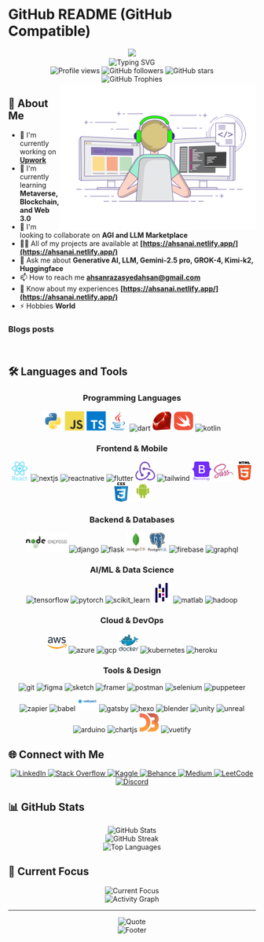 # GitHub README (GitHub Compatible)

<div align="center">
  <img src="https://capsule-render.vercel.app/api?type=waving&color=gradient&customColorList=12&height=200&section=header&text=Hi,%20I'm%20Ahsan%20Raza%20👋&fontSize=50&fontColor=fff&animation=fadeIn" />
</div>

<div align="center">
  <img src="https://readme-typing-svg.demolab.com?font=Fira+Code&weight=600&size=28&pause=1000&color=8B5CF6&center=true&vCenter=true&width=600&lines=Proficient+Generative+AI+Engineer;Full+Stack+Developer;Solutions+Architect;Tech+Enthusiast;Metaverse+%26+Web3+Explorer" alt="Typing SVG" />
</div>

<div align="center">
  <img src="https://komarev.com/ghpvc/?username=ahsan3219&label=Profile%20views&color=8b5cf6&style=for-the-badge" alt="Profile views" />
  <img src="https://img.shields.io/github/followers/ahsan3219?color=8b5cf6&label=Followers&style=for-the-badge" alt="GitHub followers" />
  <img src="https://img.shields.io/github/stars/ahsan3219?color=8b5cf6&style=for-the-badge" alt="GitHub stars" />
</div>

<div align="center">
  <img src="https://github-profile-trophy.vercel.app/?username=ahsan3219&theme=dracula&no-frame=true&no-bg=false&margin-w=4&column=7" alt="GitHub Trophies" />
</div>

<img align="right" alt="Coding" width="400" src="https://raw.githubusercontent.com/devSouvik/devSouvik/master/gif3.gif">

## 🚀 About Me

- 🔭 I'm currently working on **[Upwork](https://www.upwork.com/freelancers/ahsanai)**
- 🌱 I'm currently learning **Metaverse, Blockchain, and Web 3.0**
- 👯 I'm looking to collaborate on **AGI and LLM Marketplace**
- 👨‍💻 All of my projects are available at **[https://ahsanai.netlify.app/](https://ahsanai.netlify.app/)**
- 💬 Ask me about **Generative AI, LLM, Gemini-2.5 pro, GROK-4, Kimi-k2, Huggingface**
- 📫 How to reach me **ahsanrazasyedahsan@gmail.com**
- 📄 Know about my experiences **[https://ahsanai.netlify.app/](https://ahsanai.netlify.app/)**
- ⚡ Hobbies **World**

### Blogs posts
<!-- BLOG-POST-LIST:START -->
<!-- BLOG-POST-LIST:END -->

<br clear="both">

## 🛠️ Languages and Tools

<div align="center">
  
### Programming Languages
<p>
  <img src="https://raw.githubusercontent.com/devicons/devicon/master/icons/python/python-original.svg" alt="python" width="40" height="40"/>
  <img src="https://raw.githubusercontent.com/devicons/devicon/master/icons/javascript/javascript-original.svg" alt="javascript" width="40" height="40"/>
  <img src="https://raw.githubusercontent.com/devicons/devicon/master/icons/typescript/typescript-original.svg" alt="typescript" width="40" height="40"/>
  <img src="https://raw.githubusercontent.com/devicons/devicon/master/icons/java/java-original.svg" alt="java" width="40" height="40"/>
  <img src="https://www.vectorlogo.zone/logos/dartlang/dartlang-icon.svg" alt="dart" width="40" height="40"/>
  <img src="https://raw.githubusercontent.com/devicons/devicon/master/icons/ruby/ruby-original.svg" alt="ruby" width="40" height="40"/>
  <img src="https://raw.githubusercontent.com/devicons/devicon/master/icons/swift/swift-original.svg" alt="swift" width="40" height="40"/>
  <img src="https://www.vectorlogo.zone/logos/kotlinlang/kotlinlang-icon.svg" alt="kotlin" width="40" height="40"/>
</p>

### Frontend & Mobile
<p>
  <img src="https://raw.githubusercontent.com/devicons/devicon/master/icons/react/react-original-wordmark.svg" alt="react" width="40" height="40"/>
  <img src="https://cdn.worldvectorlogo.com/logos/nextjs-2.svg" alt="nextjs" width="40" height="40"/>
  <img src="https://reactnative.dev/img/header_logo.svg" alt="reactnative" width="40" height="40"/>
  <img src="https://www.vectorlogo.zone/logos/flutterio/flutterio-icon.svg" alt="flutter" width="40" height="40"/>
  <img src="https://raw.githubusercontent.com/devicons/devicon/master/icons/redux/redux-original.svg" alt="redux" width="40" height="40"/>
  <img src="https://www.vectorlogo.zone/logos/tailwindcss/tailwindcss-icon.svg" alt="tailwind" width="40" height="40"/>
  <img src="https://raw.githubusercontent.com/devicons/devicon/master/icons/bootstrap/bootstrap-plain-wordmark.svg" alt="bootstrap" width="40" height="40"/>
  <img src="https://raw.githubusercontent.com/devicons/devicon/master/icons/sass/sass-original.svg" alt="sass" width="40" height="40"/>
  <img src="https://raw.githubusercontent.com/devicons/devicon/master/icons/html5/html5-original-wordmark.svg" alt="html5" width="40" height="40"/>
  <img src="https://raw.githubusercontent.com/devicons/devicon/master/icons/css3/css3-original-wordmark.svg" alt="css3" width="40" height="40"/>
  <img src="https://raw.githubusercontent.com/devicons/devicon/master/icons/android/android-original-wordmark.svg" alt="android" width="40" height="40"/>
</p>

### Backend & Databases
<p>
  <img src="https://raw.githubusercontent.com/devicons/devicon/master/icons/nodejs/nodejs-original-wordmark.svg" alt="nodejs" width="40" height="40"/>
  <img src="https://raw.githubusercontent.com/devicons/devicon/master/icons/express/express-original-wordmark.svg" alt="express" width="40" height="40"/>
  <img src="https://cdn.worldvectorlogo.com/logos/django.svg" alt="django" width="40" height="40"/>
  <img src="https://www.vectorlogo.zone/logos/pocoo_flask/pocoo_flask-icon.svg" alt="flask" width="40" height="40"/>
  <img src="https://raw.githubusercontent.com/devicons/devicon/master/icons/mongodb/mongodb-original-wordmark.svg" alt="mongodb" width="40" height="40"/>
  <img src="https://raw.githubusercontent.com/devicons/devicon/master/icons/postgresql/postgresql-original-wordmark.svg" alt="postgresql" width="40" height="40"/>
  <img src="https://www.vectorlogo.zone/logos/firebase/firebase-icon.svg" alt="firebase" width="40" height="40"/>
  <img src="https://www.vectorlogo.zone/logos/graphql/graphql-icon.svg" alt="graphql" width="40" height="40"/>
</p>

### AI/ML & Data Science
<p>
  <img src="https://www.vectorlogo.zone/logos/tensorflow/tensorflow-icon.svg" alt="tensorflow" width="40" height="40"/>
  <img src="https://www.vectorlogo.zone/logos/pytorch/pytorch-icon.svg" alt="pytorch" width="40" height="40"/>
  <img src="https://upload.wikimedia.org/wikipedia/commons/0/05/Scikit_learn_logo_small.svg" alt="scikit_learn" width="40" height="40"/>
  <img src="https://raw.githubusercontent.com/devicons/devicon/2ae2a900d2f041da66e950e4d48052658d850630/icons/pandas/pandas-original.svg" alt="pandas" width="40" height="40"/>
  <img src="https://upload.wikimedia.org/wikipedia/commons/2/21/Matlab_Logo.png" alt="matlab" width="40" height="40"/>
  <img src="https://www.vectorlogo.zone/logos/apache_hadoop/apache_hadoop-icon.svg" alt="hadoop" width="40" height="40"/>
</p>

### Cloud & DevOps
<p>
  <img src="https://raw.githubusercontent.com/devicons/devicon/master/icons/amazonwebservices/amazonwebservices-original-wordmark.svg" alt="aws" width="40" height="40"/>
  <img src="https://www.vectorlogo.zone/logos/microsoft_azure/microsoft_azure-icon.svg" alt="azure" width="40" height="40"/>
  <img src="https://www.vectorlogo.zone/logos/google_cloud/google_cloud-icon.svg" alt="gcp" width="40" height="40"/>
  <img src="https://raw.githubusercontent.com/devicons/devicon/master/icons/docker/docker-original-wordmark.svg" alt="docker" width="40" height="40"/>
  <img src="https://www.vectorlogo.zone/logos/kubernetes/kubernetes-icon.svg" alt="kubernetes" width="40" height="40"/>
  <img src="https://www.vectorlogo.zone/logos/heroku/heroku-icon.svg" alt="heroku" width="40" height="40"/>
</p>

### Tools & Design
<p>
  <img src="https://www.vectorlogo.zone/logos/git-scm/git-scm-icon.svg" alt="git" width="40" height="40"/>
  <img src="https://www.vectorlogo.zone/logos/figma/figma-icon.svg" alt="figma" width="40" height="40"/>
  <img src="https://www.vectorlogo.zone/logos/sketchapp/sketchapp-icon.svg" alt="sketch" width="40" height="40"/>
  <img src="https://www.vectorlogo.zone/logos/framer/framer-icon.svg" alt="framer" width="40" height="40"/>
  <img src="https://www.vectorlogo.zone/logos/getpostman/getpostman-icon.svg" alt="postman" width="40" height="40"/>
  <img src="https://raw.githubusercontent.com/detain/svg-logos/780f25886640cef088af994181646db2f6b1a3f8/svg/selenium-logo.svg" alt="selenium" width="40" height="40"/>
  <img src="https://www.vectorlogo.zone/logos/pptrdev/pptrdev-official.svg" alt="puppeteer" width="40" height="40"/>
  <img src="https://www.vectorlogo.zone/logos/zapier/zapier-icon.svg" alt="zapier" width="40" height="40"/>
  <img src="https://www.vectorlogo.zone/logos/babeljs/babeljs-icon.svg" alt="babel" width="40" height="40"/>
  <img src="https://raw.githubusercontent.com/devicons/devicon/d00d0969292a6569d45b06d3f350f463a0107b0d/icons/webpack/webpack-original-wordmark.svg" alt="webpack" width="40" height="40"/>
  <img src="https://www.vectorlogo.zone/logos/gatsbyjs/gatsbyjs-icon.svg" alt="gatsby" width="40" height="40"/>
  <img src="https://www.vectorlogo.zone/logos/hexoio/hexoio-icon.svg" alt="hexo" width="40" height="40"/>
  <img src="https://download.blender.org/branding/community/blender_community_badge_white.svg" alt="blender" width="40" height="40"/>
  <img src="https://www.vectorlogo.zone/logos/unity3d/unity3d-icon.svg" alt="unity" width="40" height="40"/>
  <img src="https://raw.githubusercontent.com/kenangundogan/fontisto/036b7eca71aab1bef8e6a0518f7329f13ed62f6b/icons/svg/brand/unreal-engine.svg" alt="unreal" width="40" height="40"/>
  <img src="https://www.vectorlogo.zone/logos/arduino/arduino-icon.svg" alt="arduino" width="40" height="40"/>
  <img src="https://www.chartjs.org/media/logo-title.svg" alt="chartjs" width="40" height="40"/>
  <img src="https://raw.githubusercontent.com/devicons/devicon/master/icons/d3js/d3js-original.svg" alt="d3js" width="40" height="40"/>
  <img src="https://bestofjs.org/logos/vuetify.svg" alt="vuetify" width="40" height="40"/>
</p>

</div>

## 🌐 Connect with Me

<div align="center">
  <a href="https://linkedin.com/in/ahsanai" target="_blank">
    <img src="https://img.shields.io/badge/LinkedIn-0077B5?style=for-the-badge&logo=linkedin&logoColor=white" alt="LinkedIn"/>
  </a>
  <a href="https://stackoverflow.com/users/12052840/ahsan-raza-syed-ahsan" target="_blank">
    <img src="https://img.shields.io/badge/Stack_Overflow-FE7A16?style=for-the-badge&logo=stack-overflow&logoColor=white" alt="Stack Overflow"/>
  </a>
  <a href="https://kaggle.com/ahsanraza1" target="_blank">
    <img src="https://img.shields.io/badge/Kaggle-20BEFF?style=for-the-badge&logo=kaggle&logoColor=white" alt="Kaggle"/>
  </a>
  <a href="https://www.behance.net/ahsan3219" target="_blank">
    <img src="https://img.shields.io/badge/Behance-1769ff?style=for-the-badge&logo=behance&logoColor=white" alt="Behance"/>
  </a>
  <a href="https://medium.com/@ahsanrazasyedahsan" target="_blank">
    <img src="https://img.shields.io/badge/Medium-12100E?style=for-the-badge&logo=medium&logoColor=white" alt="Medium"/>
  </a>
  <a href="https://www.leetcode.com/ahsan3219" target="_blank">
    <img src="https://img.shields.io/badge/LeetCode-FFA116?style=for-the-badge&logo=leetcode&logoColor=black" alt="LeetCode"/>
  </a>
  <a href="https://discord.gg/ahsanai" target="_blank">
    <img src="https://img.shields.io/badge/Discord-7289DA?style=for-the-badge&logo=discord&logoColor=white" alt="Discord"/>
  </a>
</div>

## 📊 GitHub Stats

<div align="center">
  <img src="https://github-readme-stats.vercel.app/api?username=ahsan3219&show_icons=true&theme=radical&hide_border=true&bg_color=0d1117&title_color=8b5cf6&text_color=ffffff&icon_color=8b5cf6" alt="GitHub Stats" />
</div>

<div align="center">
  <img src="https://github-readme-streak-stats.herokuapp.com/?user=ahsan3219&theme=radical&hide_border=true&background=0d1117&stroke=8b5cf6&ring=8b5cf6&fire=8b5cf6&currStreakLabel=8b5cf6" alt="GitHub Streak" />
</div>

<div align="center">
  <img src="https://github-readme-stats.vercel.app/api/top-langs?username=ahsan3219&show_icons=true&theme=radical&hide_border=true&bg_color=0d1117&title_color=8b5cf6&text_color=ffffff&layout=compact" alt="Top Languages" />
</div>

## 🎯 Current Focus

<div align="center">
  <img src="https://readme-typing-svg.demolab.com?font=Fira+Code&size=22&pause=1000&color=8B5CF6&center=true&vCenter=true&width=600&lines=🚀+Building+AI-Powered+Solutions;🌐+Exploring+Web3+%26+Metaverse;⚡+Creating+Full-Stack+Applications;🤖+Developing+LLM+Marketplaces;🎨+Designing+User+Experiences" alt="Current Focus" />
</div>

<div align="center">
  <img src="https://github-readme-activity-graph.vercel.app/graph?username=ahsan3219&bg_color=0d1117&color=8b5cf6&line=8b5cf6&point=ffffff&hide_border=true" alt="Activity Graph" />
</div>

---

<div align="center">
  <img src="https://quotes-github-readme.vercel.app/api?type=horizontal&theme=radical&quote=The%20future%20belongs%20to%20those%20who%20believe%20in%20the%20beauty%20of%20their%20dreams&author=Eleanor%20Roosevelt" alt="Quote"/>
</div>

<div align="center">
  <img src="https://capsule-render.vercel.app/api?type=waving&color=gradient&customColorList=12&height=100&section=footer" alt="Footer"/>
</div>
